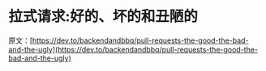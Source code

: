 # 拉式请求:好的、坏的和丑陋的

原文：[https://dev.to/backendandbbq/pull-requests-the-good-the-bad-and-the-ugly](https://dev.to/backendandbbq/pull-requests-the-good-the-bad-and-the-ugly)